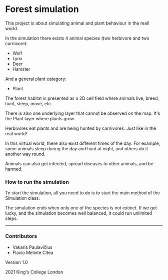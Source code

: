 # Forest simulation
This project is about simulating animal and plant behaviour in the reall world.

In the simulation there exists 4 animal species (two herbivore and two carnivore):

* Wolf
* Lynx
* Deer
* Hamster

And a general plant category:

* Plant

The forest habitat is presented as a 2D cell field where animals live, breed, hunt, sleep, move, etc.

There is also one underlying layer that cannot be observed on the map. It's the Plant layer where plants grow.

Herbivores eat plants and are being hunted by carnivores. Just like in the real world!

In this virtual world, there also exist different times of the day. For example, some animals sleep during the day and hunt at night, and others do it another way round.

Animals can also get infected, spread diseases to other animals, and be harmed.

### How to run the simulation

To start the simulation, all you need to do is to start the main method of the Simulation class.

The simulation ends when only one of the species is not extinct. If we get lucky, and the simulation becomes well balanced, it could run unlimited steps.

***

### Contributors

* Vakaris Paulavičius
* Flavio Melinte Citea

Version 1.0

2021 King's College London
